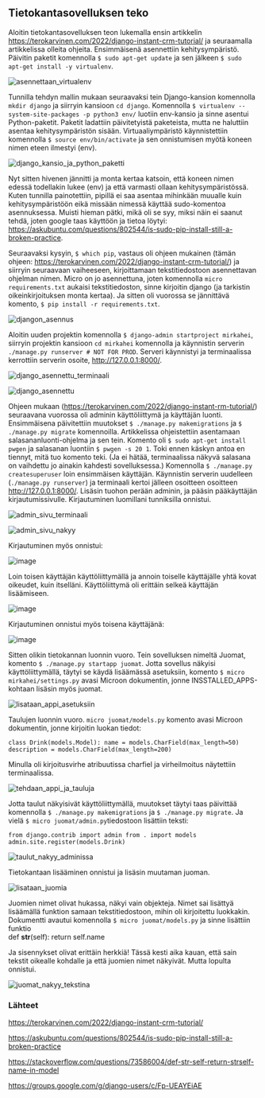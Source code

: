 ## Tietokantasovelluksen teko 

Aloitin tietokantasovelluksen teon lukemalla ensin artikkelin https://terokarvinen.com/2022/django-instant-crm-tutorial/ ja seuraamalla artikkelissa olleita ohjeita. 
Ensimmäisenä asennettiin kehitysympäristö. Päivitin paketit komennolla `$ sudo apt-get update` ja sen jälkeen `$ sudo apt-get install -y virtualenv`. 

![asennettaan_virtualenv](https://user-images.githubusercontent.com/82024427/220134820-6f4b4a8b-c5a4-4353-9736-294270649496.png)

Tunnilla tehdyn mallin mukaan seuraavaksi tein Django-kansion komennolla `mkdir django` ja siirryin kansioon `cd django`. Komennolla `$ virtualenv --system-site-packages -p python3 env/` 
luotiin env-kansio ja sinne asentui Python-paketit. Paketit ladattiin päivitetyistä paketeista, mutta ne haluttiin asentaa kehitysympäristön sisään. Virtuaaliympäristö käynnistettiin
komennolla `$ source env/bin/activate` ja sen onnistumisen myötä koneen nimen eteen ilmestyi (env). 

![django_kansio_ja_python_paketti](https://user-images.githubusercontent.com/82024427/220138447-debaddde-160a-48ce-b407-050aa0fe48a4.png)

Nyt sitten hivenen jännitti ja monta kertaa katsoin, että koneen nimen edessä todellakin lukee (env) ja että varmasti ollaan kehitysympäristössä. Kuten tunnilla painotettiin, pipillä ei saa asentaa
mihinkään muualle kuin kehitysympäristöön eikä missään nimessä käyttää sudo-komentoa asennuksessa. Muisti hieman pätki, mikä oli se syy, miksi näin ei saanut tehdä, joten google taas käyttöön ja tietoa löytyi: 
https://askubuntu.com/questions/802544/is-sudo-pip-install-still-a-broken-practice. 

Seuraavaksi kysyin, `$ which pip`, vastaus oli ohjeen mukainen (tämän ohjeen: https://terokarvinen.com/2022/django-instant-crm-tutorial/) ja siirryin seuraavaan vaiheeseen, kirjoittamaan 
tekstitiedostoon asennettavan ohjelman nimen. Micro on jo asennettuna, joten komennolla `micro requirements.txt` aukaisi tekstitiedoston, sinne kirjoitin django (ja tarkistin oikeinkirjoituksen monta kertaa).
Ja sitten oli vuorossa se jännittävä komento, `$ pip install -r requirements.txt`. 

![djangon_asennus](https://user-images.githubusercontent.com/82024427/220142660-ad19cc09-764d-4558-b138-19edb5088d97.png)

Aloitin uuden projektin komennolla `$ django-admin startproject mirkahei`, siirryin projektin kansioon `cd mirkahei` komennolla ja käynnistin serverin `./manage.py runserver # NOT FOR PROD`. Serveri käynnistyi ja terminaalissa kerrottiin serverin osoite, http://127.0.0.1:8000/. 

![django_asennettu_terminaali](https://user-images.githubusercontent.com/82024427/220144758-9d67514a-cc0d-4968-b2e8-e33f15d56aea.png)

![django_asennettu](https://user-images.githubusercontent.com/82024427/220144807-5270e99b-b24f-4921-bc48-608c83e70efe.png)

Ohjeen mukaan (https://terokarvinen.com/2022/django-instant-rm-tutorial/) seuraavana vuorossa oli adminin käyttöliittymä ja käyttäjän luonti. Ensimmäisena päivitettiin muutokset `$ ./manage.py makemigrations` ja `$ ./manage.py migrate` komennoilla. Artikkelissa ohjeistettiin asentamaan salasananluonti-ohjelma ja sen tein. Komento oli `$ sudo apt-get install pwgen` ja salasanan luontiin `$ pwgen -s 20 1`. Toki ennen käskyn antoa en tiennyt, mitä tuo komento teki. (Ja ei hätää, terminaalissa näkyvä salasana on vaihdettu jo ainakin kahdesti sovelluksessa.) Komennolla `$ ./manage.py createsuperuser` loin ensimmäisen käyttäjän. Käynnistin serverin uudelleen (`./manage.py runserver`) ja terminaali kertoi jälleen osoitteen osoitteen http://127.0.0.1:8000/. Lisäsin tuohon perään adminin, ja pääsin pääkäyttäjän kirjautumissivulle. Kirjautuminen luomillani tunniksilla onnistui. 

![admin_sivu_terminaali](https://user-images.githubusercontent.com/82024427/220147494-ab079e74-8147-4d3e-b679-38fce327b6f3.png)

![admin_sivu_nakyy](https://user-images.githubusercontent.com/82024427/220147575-e18f3295-575e-4a10-9ff2-75d89e4c27fd.png)

Kirjautuminen myös onnistui: 

![image](https://user-images.githubusercontent.com/82024427/220147808-60357832-014e-441f-8581-d29fe5c11702.png)

Loin toisen käyttäjän käyttöliittymällä ja annoin toiselle käyttäjälle yhtä kovat oikeudet, kuin itselläni. Käyttöliittymä oli erittäin selkeä käyttäjän lisäämiseen. 

![image](https://user-images.githubusercontent.com/82024427/220148127-3de0be61-c27f-49d8-85be-459af469c53a.png)

Kirjautuminen onnistui myös toisena käyttäjänä: 

![image](https://user-images.githubusercontent.com/82024427/220148400-725fceb0-c904-4e7f-8349-16d9cb90f017.png)

Sitten olikin tietokannan luonnin vuoro. Tein sovelluksen nimeltä Juomat, komento `$ ./manage.py startapp juomat`. Jotta sovellus näkyisi käyttöliittymällä, täytyi se käydä lisäämässä asetuksiin, komento `$ micro mirkahei/settings.py` avasi Microon dokumentin, jonne INSSTALLED_APPS-kohtaan lisäsin myös juomat. 

![lisataan_appi_asetuksiin](https://user-images.githubusercontent.com/82024427/220149272-bb3c3445-989b-4ee7-893b-27e2f076fff0.png)

Taulujen luonnin vuoro. `micro juomat/models.py` komento avasi Microon dokumentin, jonne kirjoitin luokan tiedot:

`class Drink(models.Model):
    name = models.CharField(max_length=50)
    description = models.CharField(max_length=200)`
 
 Minulla oli kirjoitusvirhe atribuutissa charfiel ja virheilmoitus näytettiin terminaalissa. 
 
 ![tehdaan_appi_ja_tauluja](https://user-images.githubusercontent.com/82024427/220151482-2ad4b273-e967-430a-bf5f-17f9621c080d.png)
 
 Jotta taulut näkyisivät käyttöliittymällä, muutokset täytyi taas päivittää komennolla `$ ./manage.py makemigrations` ja `$ ./manage.py migrate`. Ja vielä `$ micro juomat/admin.py`tiedostoon lisättiin teksti: 
 
 `from django.contrib import admin
from . import models
admin.site.register(models.Drink)`

![taulut_nakyy_adminissa](https://user-images.githubusercontent.com/82024427/220154439-aff25520-3019-401a-bc41-259b668cdfec.png)

Tietokantaan lisääminen onnistui ja lisäsin muutaman juoman. 

![lisataan_juomia](https://user-images.githubusercontent.com/82024427/220154722-698edc08-8686-4c99-a1d2-ddaa41346bd2.png)

Juomien nimet olivat hukassa, näkyi vain objekteja. Nimet sai lisättyä lisäämällä funktion samaan tekstitiedostoon, mihin oli kirjoitettu luokkakin. Dokumentti avautui komennolla `$ micro juomat/models.py` ja sinne lisättiin funktio  
def __str__(self):
        return self.name
        
Ja sisennykset olivat erittäin herkkiä! Tässä kesti aika kauan, että sain tekstit oikealle kohdalle ja että juomien nimet näkyivät. Mutta lopulta onnistui. 

![juomat_nakyy_tekstina](https://user-images.githubusercontent.com/82024427/220155413-6eb7a5e5-e605-45b4-8e87-93b164c36272.png)


### Lähteet

https://terokarvinen.com/2022/django-instant-crm-tutorial/

https://askubuntu.com/questions/802544/is-sudo-pip-install-still-a-broken-practice

https://stackoverflow.com/questions/73586004/def-str-self-return-strself-name-in-model

https://groups.google.com/g/django-users/c/Fp-UEAYEiAE 


















